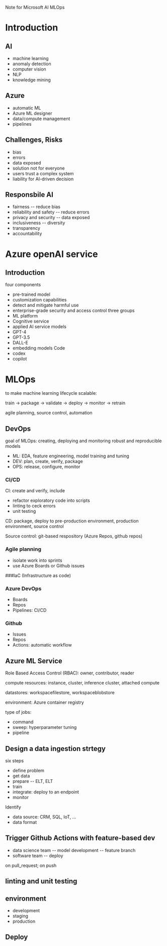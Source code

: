 
Note for Microsoft AI MLOps

# Introduction
## AI 
* machine learning
* anomaly detection
* computer vision
* NLP
* knowledge mining
## Azure
* automatic ML
* Azure ML designer
* data/compute management
* pipelines

## Challenges, Risks
* bias
* errors
* data exposed
* solution not for everyone
* users trust a complex system
* liability for AI-driven decision

## Responsbile AI
* fairness -- reduce bias
* reliability and safety -- reduce errors
* privacy and security -- data exposed
* inclusiveness -- diversity
* transparency
* accountability

# Azure openAI service

## Introduction
four components
* pre-trained model
* customization capabilities
* detect and mitigate harmful use
* enterprise-grade security and access control
three groups
* ML platform
* Cognitive service
*  applied AI service
models
* GPT-4
* GPT-3.5
* DALL-E
* embedding models
Code
* codex
* copilot

# MLOps
to make machine learning lifecycle scalable:

  train -> package -> validate -> deploy -> monitor -> retrain
  
agile planning, source control, automation

## DevOps
goal of MLOps: creating, deploying and monitoring robust and reproducible models
* ML: EDA, feature engineering, model training and tuning
* DEV: plan, create, verify, package
* OPS: release, configure, monitor

### CI/CD
CI: create and verify, include 
* refactor exploratory code into scripts
* linting to ceck errors
* unit testing

CD: package, deploy to pre-production environment, production environment, source control 

Source control: git-based respository (Azure Repos, github repos)

### Agile planning
* isolate work into sprints 
* use Azure Boards or Github issues

###IaC (Infrastructure as code)

### Azure DevOps
* Boards
* Repos
* Pipelines: CI/CD

### Github
*  Issues
*  Repos
*  Actions: automatic workflow

## Azure ML Service
Role Based Access Control (RBAC): owner, contributor, reader

compute resources: instance, cluster, inference cluster, attached compute

datastores: workspacefilestore, workspaceblobstore

environment: Azure container registry

type of jobs:
* command
* sweep: hyperparameter tuning
* pipeline

## Design a data ingestion strtegy
six steps
* define problem
* get data
* prepare -- ELT, ELT
* train
* integrate: deploy to an endpoint
* monitor

Identify
* data source: CRM, SQL, IoT, ...
* data format


## Trigger Github Actions with feature-based dev
* data science team -- model development -- feature branch
* software team -- deploy

on pull_request; on push 

## linting and unit testing

## environment
* development
* staging
* production
## Deploy





